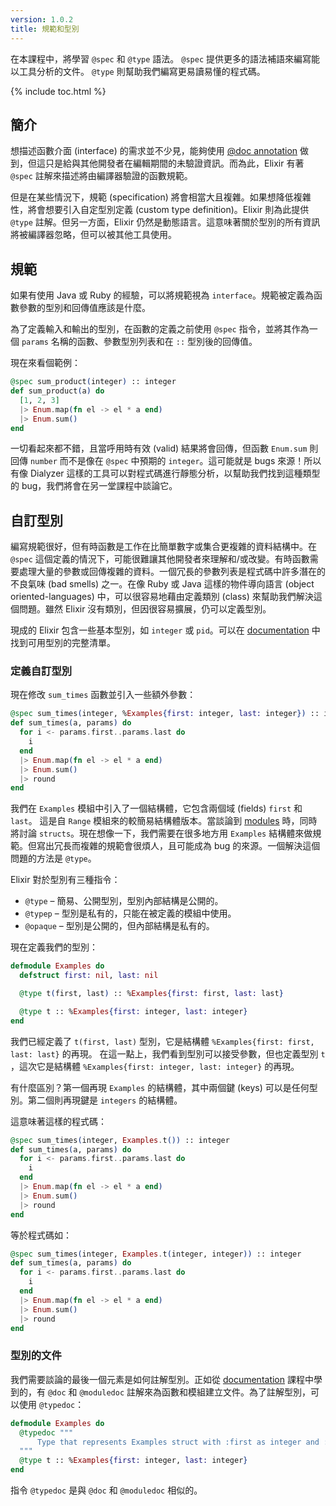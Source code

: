 ```yaml
---
version: 1.0.2
title: 規範和型別
---
```


在本課程中，將學習 `@spec` 和 `@type` 語法。 `@spec` 提供更多的語法補語來編寫能以工具分析的文件。
 `@type` 則幫助我們編寫更易讀易懂的程式碼。

{% include toc.html %}

## 簡介

想描述函數介面 (interface) 的需求並不少見，能夠使用 [@doc annotation](../../basics/documentation) 做到，但這只是給與其他開發者在編輯期間的未驗證資訊。而為此，Elixir 有著 `@spec` 註解來描述將由編譯器驗證的函數規範。

但是在某些情況下，規範 (specification) 將會相當大且複雜。如果想降低複雜性，將會想要引入自定型別定義 (custom type definition)。Elixir 則為此提供 `@type` 註解。但另一方面，Elixir 仍然是動態語言。這意味著關於型別的所有資訊將被編譯器忽略，但可以被其他工具使用。

## 規範

如果有使用 Java 或 Ruby 的經驗，可以將規範視為 `interface`。規範被定義為函數參數的型別和回傳值應該是什麼。

為了定義輸入和輸出的型別，在函數的定義之前使用 `@spec` 指令，並將其作為一個 `params` 名稱的函數、參數型別列表和在 `::` 型別後的回傳值。

現在來看個範例：

```elixir
@spec sum_product(integer) :: integer
def sum_product(a) do
  [1, 2, 3]
  |> Enum.map(fn el -> el * a end)
  |> Enum.sum()
end
```

一切看起來都不錯，且當呼用時有效 (valid) 結果將會回傳，但函數 `Enum.sum` 則回傳 `number` 而不是像在 `@spec` 中預期的 `integer`。這可能就是 bugs 來源！所以有像 Dialyzer 這樣的工具可以對程式碼進行靜態分析，以幫助我們找到這種類型的 bug，我們將會在另一堂課程中談論它。

## 自訂型別

編寫規範很好，但有時函數是工作在比簡單數字或集合更複雜的資料結構中。在 `@spec` 這個定義的情況下，可能很難讓其他開發者來理解和/或改變。有時函數需要處理大量的參數或回傳複雜的資料。一個冗長的參數列表是程式碼中許多潛在的不良氣味 (bad smells) 之一。在像 Ruby 或 Java 這樣的物件導向語言 (object oriented-languages) 中，可以很容易地藉由定義類別 (class) 來幫助我們解決這個問題。雖然 Elixir 沒有類別，但因很容易擴展，仍可以定義型別。

現成的 Elixir 包含一些基本型別，如 `integer` 或 `pid`。可以在 [documentation](https://hexdocs.pm/elixir/typespecs.html#types-and-their-syntax) 中找到可用型別的完整清單。

### 定義自訂型別

現在修改 `sum_times` 函數並引入一些額外參數：

```elixir
@spec sum_times(integer, %Examples{first: integer, last: integer}) :: integer
def sum_times(a, params) do
  for i <- params.first..params.last do
    i
  end
  |> Enum.map(fn el -> el * a end)
  |> Enum.sum()
  |> round
end
```

我們在 `Examples` 模組中引入了一個結構體，它包含兩個域 (fields) `first` 和 `last`。
這是自 `Range` 模組來的較簡易結構體版本。當談論到 [modules](../../basics/modules/#structs) 時，同時將討論 `structs`。現在想像一下，我們需要在很多地方用 `Examples` 結構體來做規範。但寫出冗長而複雜的規範會很煩人，且可能成為 bug 的來源。一個解決這個問題的方法是 `@type`。

Elixir 對於型別有三種指令：

  - `@type` – 簡易、公開型別，型別內部結構是公開的。
  - `@typep` – 型別是私有的，只能在被定義的模組中使用。
  - `@opaque` – 型別是公開的，但內部結構是私有的。

現在定義我們的型別：

```elixir
defmodule Examples do
  defstruct first: nil, last: nil

  @type t(first, last) :: %Examples{first: first, last: last}

  @type t :: %Examples{first: integer, last: integer}
end
```

我們已經定義了 `t(first, last)` 型別，它是結構體 `%Examples{first: first, last: last}` 的再現。
在這一點上，我們看到型別可以接受參數，但也定義型別 `t` ，這次它是結構體 `%Examples{first: integer, last: integer}` 的再現。

有什麼區別？第一個再現 `Examples` 的結構體，其中兩個鍵 (keys) 可以是任何型別。第二個則再現鍵是 `integers` 的結構體。

這意味著這樣的程式碼：

```elixir
@spec sum_times(integer, Examples.t()) :: integer
def sum_times(a, params) do
  for i <- params.first..params.last do
    i
  end
  |> Enum.map(fn el -> el * a end)
  |> Enum.sum()
  |> round
end
```

等於程式碼如：

```elixir
@spec sum_times(integer, Examples.t(integer, integer)) :: integer
def sum_times(a, params) do
  for i <- params.first..params.last do
    i
  end
  |> Enum.map(fn el -> el * a end)
  |> Enum.sum()
  |> round
end
```

### 型別的文件

我們需要談論的最後一個元素是如何註解型別。正如從 [documentation](../../basics/documentation) 課程中學到的，有 `@doc` 和 `@moduledoc` 註解來為函數和模組建立文件。為了註解型別，可以使用 `@typedoc`：

```elixir
defmodule Examples do
  @typedoc """
      Type that represents Examples struct with :first as integer and :last as integer.
  """
  @type t :: %Examples{first: integer, last: integer}
end
```

指令 `@typedoc` 是與 `@doc` 和 `@moduledoc` 相似的。